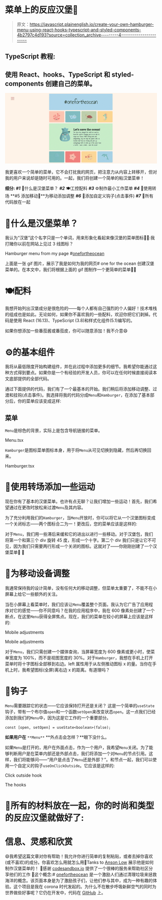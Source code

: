 # 菜单上的反应汉堡🍔

> 原文：<https://javascript.plainenglish.io/create-your-own-hamburger-menu-using-react-hooks-typescript-and-styled-components-4b2797c4d193?source=collection_archive---------4----------------------->

## TypeScript 教程:

## 使用 React、hooks、TypeScript 和 styled-components 创建自己的菜单。

![](img/d50d1d6fed75180fc72e08a86d413b49.png)

我更喜欢一个简单的菜单，它不会打扰我的网页，把注意力从内容上转移开，但对我的用户来说却是随时可用的。一起，我们将创建一个简单的粘汉堡菜单！

**细分:
*#1*** 🍔什么是汉堡菜单？
***#2*** 🍽工控配料 ***#3*** ⚙️制作最小工作菜单
***#4*** 💃使用转场
**#5 添加移动📱**为移动添加调整
***#6*** 🎣添加自定义钩子(点击事件)
***#7*** 🎉所有代码放在一起

# 🍔什么是汉堡菜单？

我认为“汉堡”这个名字只是一个单词，用来形象化看起来像汉堡的菜单图标🤷‍♀:我打赌你以前在网站上见过 3 线图标？

Hamburger menu from my page #[onefortheocean](http://www.onefortheocean.com)

上面是一张 gif 图片，展示了我是如何为我的网页# one for the ocean 创建汉堡菜单的。在本文中，我们将根据上面的 gif 图制作一个更简单的菜单👩‍💻

# 🍽配料

我想开始列出汉堡成分是很危险的——每个人都有自己强烈的个人偏好！技术堆栈的组成也是如此。无论如何，如果你不喜欢我的一些配料，欢迎你把它们剥掉。代码是使用 React (16.13)、TypeScript (3.8)和样式化组件(5.1)编写的。

如果你想添加一些番茄酱或番茄皮，你可以随意添加！我不介意😄

# ⚙️的基本组件

我将从最低限度开始构建组件，并在此过程中添加更多的细节。我希望你能通过这种方式得到要点。如果你是一个有经验的开发人员，你可以在任何时候直接阅读本文底部提供的全部代码。

通过下面提供的代码，我们有了一个最基本的开始。我们稍后将添加移动调整、过渡和挂钩(点击事件)。我选择将我的代码分成`Menu`和`Hamburger`，在添加了基本部分后，你的菜单应该变成这样:

## 菜单

`Menu`是棕色的背景，实际上是包含导航链接的菜单。

Menu.tsx

`Hamburger`是图标菜单图标本身，用于将`Menu`从可见切换到隐藏，然后再切换回来。

Hamburger.tsx

# 💃使用转场添加一些运动

现在你有了基本的汉堡菜单。也许有点无聊？让我们增加一些运动！首先，我们希望通过在更改时放松来过渡`Menu`及其内容。

为了充分利用我们的`Hamburger`，当`Menu`开放时，你可以将它从一个汉堡图标变成一个关闭标志——两个图标合二为一！更改后，您的菜单应该是这样的:

对于`Menu`，我们用一些滞后来缓和它的进出以进行一些移动。对于汉堡包，我们将第一个和第三个 div 旋转 45 度，形成一个十字。第二个 div 我们只是让它不可见，因为我们只需要两行形成一个关闭的图标。这就对了——你刚刚创建了一个汉堡菜单👏 🙌

# 📱为移动设备调整

我通常保持我的设计简单，没有任何大的移动调整，但菜单太重要了，不能不在小屏幕上给它一些额外的关注。

当在小屏幕上看菜单时，我们应该让`Menu`覆盖整个页面。我认为它广告了应用程序对它的感觉——你不同意吗？在我的应用程序中，我在 600 像素处创建了一个断点，在这里`Menu`获得全屏焦点。现在，我们的菜单在较小的屏幕上应该是这样的:

Mobile adjustments

Mobile adjustments

对于`Menu`，我们只需创建一个媒体查询，当屏幕宽度为 600 像素或更小时，使菜单宽度为 100%，而不是视图宽度的 30%。对于`Hamburger`，我想在手机上打开菜单时将十字图标全部移到右边。left 属性用于从左侧推动图标 x 的量。当你在手机上时，我希望图标(全屏)离右边 x 的距离。有道理吗？

# 🎣钩子

`Menu`需要跟踪它的状态——它应该保持打开还是关闭？
这是一个简单的`useState`钩子，带有一个布尔值`open`和一个函数`setOpen`来改变状态`open`。这一点我们已经添加到我们的`Menu`中，因为这是它工作的一个重要部分。

```
const [open, setOpen] = useState<boolean>(false);
```

**如果用户在** `**Menu**` **外点击会怎样？**眼下没什么。

如果`Menu`是打开的，用户在外面点击，作为一个用户，我希望`Menu`关闭。为了能够判断用户是在菜单内部还是外部点击，我们将添加一个对`Menu`的节点引用。这样，我们将能够问——“用户是点击了`Menu`还是外部？”。和节点一起，我们可以使用一个自定义的钩子`useOnClickOutside`。它应该是这样的:

Click outside hook

The hooks

# 🎉所有的材料放在一起，你的时尚和类型的反应汉堡就做好了:

# 信息、灵感和欣赏

😄我希望这篇文章对你有帮助！我允许你进行简单的复制粘贴，或者去掉你喜欢(或不喜欢)的成分。你喜欢怎么用就怎么用🍔Tanks to [Anson Low](https://codesandbox.io/s/q0pz9?file=/src/App.js) 展示他是如何制作汉堡菜单的！
👏感谢 [codesandbox.io](https://codesandbox.io/) 提供了一个很棒的服务来帮助社区分享他们的工作
🐳这个概念:# [onefortheocean](http://www.onefortheocean.com) 是一个激励人们通过清理垃圾来拯救海洋的概念。该页面本身是为了激励孩子们，让他们参与其中，成为一种有趣的体验。这个项目是我在 corona 时代发起的。为什么不在散步呼吸新鲜空气的同时为世界做些好事呢？它仍在开发中，代码在 [GitHub](https://github.com/marteloge/onefortheocean) 上。
